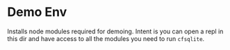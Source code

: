 # Demo Env

Installs node modules required for demoing. Intent is you can open a repl in this dir and have access to all
the modules you need to run `cfsqlite`.